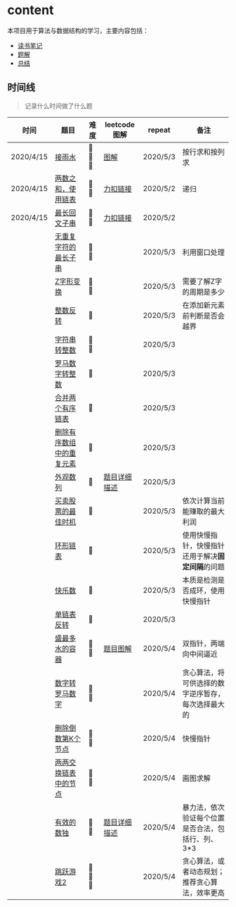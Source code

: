 # content
本项目用于算法与数据结构的学习，主要内容包括：

- [读书笔记](./doc/算法与数据结构.md)
- [题解](./doc/算法与数据结构练习.md)
- [总结](./doc/数据结构与算法.xmind)

## 时间线 
> 记录什么时间做了什么题

| 时间      | 题目                                                         | 难度 | leetcode图解                                                 | repeat   | 备注                                               |
| --------- | ------------------------------------------------------------ | ---- | ------------------------------------------------------------ | -------- | -------------------------------------------------- |
| 2020/4/15 | [接雨水](./src/com/me/leetcode/solution/CatchRains.java)     | 🌟🌟🌟  | [图解](https://leetcode-cn.com/problems/trapping-rain-water/solution/xiang-xi-tong-su-de-si-lu-fen-xi-duo-jie-fa-by-w-8/) | 2020/5/3 | 按行求和按列求                                     |
| 2020/4/15 | [两数之和，使用链表](./src/com/me/leetcode/linkedlist/ListNode.java) | 🌟🌟   | [力扣链接](https://leetcode-cn.com/problems/add-two-numbers/) | 2020/5/2 | 递归                                               |
| 2020/4/15 | [最长回文子串](./src/com/me/leetcode/solution/Palindrome.java) | 🌟🌟   | [力扣链接](https://leetcode-cn.com/problems/longest-palindromic-substring/) | 2020/5/2 |                                                    |
|           | [无重复字符的最长子串](./src/com/me/leetcode/practice/StringPractice.java) | 🌟🌟   |                                                              | 2020/5/3 | 利用窗口处理                                       |
|           | [Z字形变换](./src/com/me/leetcode/practice/StringPractice.java) | 🌟🌟   |                                                              | 2020/5/3 | 需要了解Z字的周期是多少                            |
|           | [整数反转](./src/com/me/leetcode/practice/IntegerPractice.java) | 🌟    |                                                              | 2020/5/3 | 在添加新元素前判断是否会越界                       |
|           | [字符串转整数](./src/com/me/leetcode/practice/IntegerPractice.java) | 🌟🌟   |                                                              | 2020/5/3 |                                                    |
|           | [罗马数字转整数](./src/com/me/leetcode/practice/IntegerPractice.java) | 🌟    |                                                              | 2020/5/3 |                                                    |
|           | [合并两个有序链表](./src/com/me/leetcode/linkedlist/LinkedList.java) | 🌟    |                                                              | 2020/5/3 |                                                    |
|           | [删除有序数组中的重复元素](./src/com/me/leetcode/practice/ArrayPractice.java) | 🌟    |                                                              | 2020/5/3 |                                                    |
|           | [外观数列](./src/com/me/leetcode/practice/IntegerPractice.java) | 🌟    | [题目详细描述](https://leetcode-cn.com/problems/count-and-say/) | 2020/5/3 |                                                    |
|           | [买卖股票的最佳时机](./src/com/me/leetcode/solution/Solution.java) | 🌟    |                                                              | 2020/5/3 | 依次计算当前能赚取的最大利润                       |
|           | [环形链表](./src/com/me/leetcode/linkedlist/LinkedList.java) | 🌟    |                                                              | 2020/5/3 | 使用快慢指针，快慢指针还用于解决**固定间隔**的问题 |
|           | [快乐数](./src/com/me/leetcode/practice/IntegerPractice.java) | 🌟    |                                                              | 2020/5/3 | 本质是检测是否成环，使用快慢指针                   |
|           | [单链表反转](./src/com/me/leetcode/linkedlist/LinkedList.java) | 🌟    |                                                              | 2020/5/3 |                                                    |
|           | [盛最多水的容器](./src/com/me/leetcode/solution/Solution.java) | 🌟🌟   | [题目图解](https://leetcode-cn.com/problems/container-with-most-water/) | 2020/5/4 | 双指针，两端向中间逼近                             |
|           | [数字转罗马数字](./src/com/me/leetcode/practice/IntegerPractice.java) | 🌟🌟   |                                                              | 2020/5/4 | 贪心算法，将可供选择的数字逆序暂存，每次选择最大的 |
|           | [删除倒数第K个节点](./src/com/me/leetcode/linkedlist/LinkedList.java) | 🌟🌟   |                                                              | 2020/5/4 | 快慢指针                                           |
|           | [两两交换链表中的节点](./src/com/me/leetcode/linkedlist/LinkedList.java) | 🌟🌟   |                                                              | 2020/5/4 | 画图求解                                           |
|           | [有效的数独](./src/com/me/leetcode/solution/Sudoku.java)     | 🌟🌟   | [题目详细描述](https://leetcode-cn.com/problems/valid-sudoku/) | 2020/5/4 | 暴力法，依次验证每个位置是否合法，包括行、列、3\*3 |
|           | [跳跃游戏2](./src/com/me/leetcode/dynamicprogramming/Jump.java) | 🌟🌟🌟  |                                                              | 2020/5/4 | 贪心算法，或者动态规划；推荐贪心算法，效率更高     |



